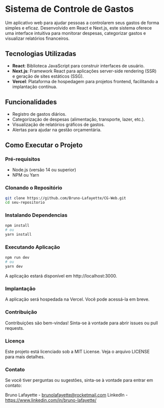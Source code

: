 # Sistema de Controle de Gastos

Um aplicativo web para ajudar pessoas a controlarem seus gastos de forma simples e eficaz. Desenvolvido em React e Next.js, este sistema oferece uma interface intuitiva para monitorar despesas, categorizar gastos e visualizar relatórios financeiros.

## Tecnologias Utilizadas

- **React**: Biblioteca JavaScript para construir interfaces de usuário.
- **Next.js**: Framework React para aplicações server-side rendering (SSR) e geração de sites estáticos (SSG).
- **Vercel**: Plataforma de hospedagem para projetos frontend, facilitando a implantação contínua.

## Funcionalidades

- Registro de gastos diários.
- Categorização de despesas (alimentação, transporte, lazer, etc.).
- Visualização de relatórios gráficos de gastos.
- Alertas para ajudar na gestão orçamentária.

## Como Executar o Projeto

### Pré-requisitos

- Node.js (versão 14 ou superior)
- NPM ou Yarn

### Clonando o Repositório

```bash
git clone https://github.com/Bruno-Lafayette/CG-Web.git
cd seu-repositorio
```
### Instalando Dependencias

```bash
npm install
# ou
yarn install
```

### Executando Aplicação

```bash
npm run dev
# ou
yarn dev
```

A aplicação estará disponível em http://localhost:3000.

### Implantação

A aplicação será hospedada na Vercel. Você pode acessá-la em breve.

### Contribuição

Contribuições são bem-vindas! Sinta-se à vontade para abrir issues ou pull requests.

### Licença

Este projeto está licenciado sob a MIT License. Veja o arquivo LICENSE para mais detalhes.

### Contato

Se você tiver perguntas ou sugestões, sinta-se à vontade para entrar em contato:

Bruno Lafayette - brunolafayette@rocketmail.com
LinkedIn - https://www.linkedin.com/in/bruno-lafayette/

